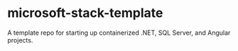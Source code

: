 # microsoft-stack-template
A template repo for starting up containerized .NET, SQL Server, and Angular projects.
